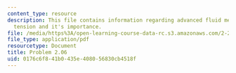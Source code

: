```yaml
---
content_type: resource
description: This file contains information regarding advanced fluid mechanics, surface
  tension and it's importance.
file: /media/https%3A/open-learning-course-data-rc.s3.amazonaws.com/2-25-advanced-fluid-mechanics-fall-2013/0176c6f841b0435e408056830cb4518f_MIT2_25F13_Problem2.06.pdf
file_type: application/pdf
resourcetype: Document
title: Problem 2.06
uid: 0176c6f8-41b0-435e-4080-56830cb4518f
---
```

